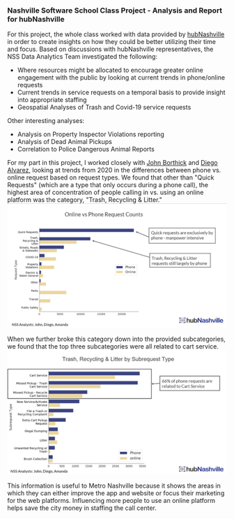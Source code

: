 ### Nashville Software School Class Project - Analysis and Report for hubNashville

For this project, the whole class worked with data provided by [hubNashville](https://hub.nashville.gov/s/?language=en_US) in order to create insights on how they could be better utilizing their time and focus. Based on discussions with hubNashville representatives, the NSS Data Analytics Team investigated the following:
* Where resources might be allocated to encourage greater online engagement with the public by looking at current trends in phone/online requests
* Current trends in service requests on a temporal basis to provide insight into appropriate staffing
* Geospatial Analyses of Trash and Covid-19 service requests  

Other interesting analyses:  
* Analysis on Property Inspector Violations reporting
* Analysis of Dead Animal Pickups
* Correlation to Police Dangerous Animal Reports

For my part in this project, I worked closely with [John Borthick](https://github.com/JohnBorthick) and [Diego Alvarez](https://github.com/diegodaa), looking at trends from 2020 in the differences between phone vs. online request based on request types. We found that other than "Quick Requests" (which are a type that only occurs during a phone call), the highest area of concentration of people calling in vs. using an online platform was the category, "Trash, Recycling & Litter."  
![Online vs. Phone by Request Type](/assets/online_vs_phone.jpg)  



When we further broke this category down into the provided subcategories, we found that the top three subcategories were all related to cart service.  
![Trash, Recycling & Litter Subrequests, Online vs. Phone](/assets/subrequests.jpg)  



This information is useful to Metro Nashville because it shows the areas in which they can either improve the app and website or focus their marketing for the web platforms. Influencing more people to use an online platform helps save the city money in staffing the call center.
